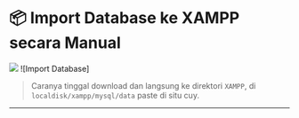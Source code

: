 # 📦 Import Database ke XAMPP secara Manual
<img src="https://media1.tenor.com/m/hrZkJMRYbgEAAAAd/lucia-plume.gif">
![Import Database]

> Caranya tinggal download dan langsung ke direktori `XAMPP`, di `localdisk/xampp/mysql/data` paste di situ cuy.

---
